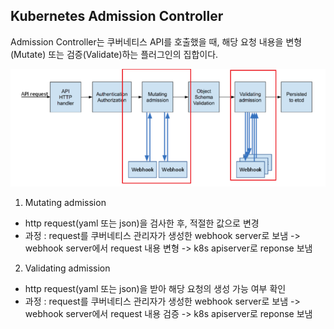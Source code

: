 ## Kubernetes Admission Controller

Admission Controller는 쿠버네티스 API를 호출했을 때, 해당 요청 내용을 변형(Mutate) 또는 검증(Validate)하는 플러그인의 집합이다.

![ex_screenshot](../img/admission-controller-01.png)

1. Mutating admission
* http request(yaml 또는 json)을 검사한 후, 적절한 값으로 변경
* 과정 : request를 쿠버네티스 관리자가 생성한 webhook server로 보냄 -> webhook server에서 request 내용 변형 -> k8s apiserver로 reponse 보냄

2. Validating admission
* http request(yaml 또는 json)을 받아 해당 요청의 생성 가능 여부 확인
* 과정 : request를 쿠버네티스 관리자가 생성한 webhook server로 보냄 -> webhook server에서 request 내용 검증 -> k8s apiserver로 reponse 보냄

